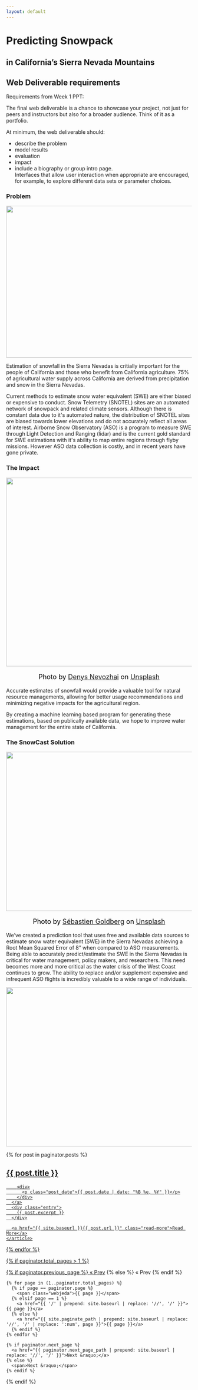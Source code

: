 ```yaml
---
layout: default
---
```


# Predicting Snowpack 
## in California’s Sierra Nevada Mountains

## Web Deliverable requirements
Requirements from Week 1 PPT:  

The final web deliverable is a chance to showcase your project,
not just for peers and instructors but also for a broader
audience. Think of it as a portfolio. 

At minimum, the web deliverable should: 
- describe the problem
- model results
- evaluation
- impact
- include a biography or group intro page.   
Interfaces that allow user interaction when appropriate are encouraged, for example, to explore different data sets or parameter choices.

### Problem

<p align="center">
  <img width="768" height="412" src="./images/sierras.png">
</p>

Estimation of snowfall in the Sierra Nevadas is critially important for the people of California and those who benefit from California agriculture. 75% of agricultural water supply across California are derived from precipitation and snow in the Sierra Nevadas.  

Current methods to estimate snow water equivalent (SWE) are either biased or expensive to conduct. Snow Telemetry (SNOTEL) sites are an automated network of snowpack and related climate sensors. Although there is constant data due to it's automated nature, the distribution of SNOTEL sites are biased towards lower elevations and do not accurately reflect all areas of interest. Airborne Snow Observatory (ASO) is a program to measure SWE through Light Detection and Ranging (lidar) and is the current gold standard for SWE estimations with it's ability to map entire regions through flyby missions. However ASO data collection is costly, and in recent years have gone private.  

### The Impact

<p align="center">
  <img width="768" height="512" src="./images/denys-nevozhai-UNv2lxq8Rmo-unsplash.jpg">
</p>
<center><p style="color:black;font-size:18px;">Photo by <a href="https://unsplash.com/@dnevozhai?utm_source=unsplash&utm_medium=referral&utm_content=creditCopyText">Denys Nevozhai</a> on <a href="https://unsplash.com/s/photos/sierra-nevada?utm_source=unsplash&utm_medium=referral&utm_content=creditCopyText">Unsplash</a></p></center>

Accurate estimates of snowfall would provide a valuable tool for natural resource managements, allowing for better usage recommendations and minimizing negative impacts for the agricultural region. 

By creating a machine learning based program for generating these estimations, based on publically available data, we hope to improve water management for the entire state of California.

### The SnowCast Solution

<p align="center">
  <img width="768" height="432" src="./images/sebastien-goldberg-PnWX202t_yg-unsplash.jpg">
</p>
<center><p style="color:black;font-size:18px;">Photo by <a href="https://unsplash.com/@sebastiengoldberg?utm_source=unsplash&utm_medium=referral&utm_content=creditCopyText">Sébastien Goldberg</a> on <a href="https://unsplash.com/s/photos/sierra-nevada?utm_source=unsplash&utm_medium=referral&utm_content=creditCopyText">Unsplash</a></p></center>

We’ve created a prediction tool that uses free and available data sources to estimate snow water equivalent (SWE) in the Sierra Nevadas achieving a Root Mean Squared Error of 8” when compared to ASO measurements. Being able to accurately predict/estimate the SWE in the Sierra Nevadas is critical for water management, policy makers, and researchers. This need becomes more and more critical as the water crisis of the West Coast continues to grow. The ability to replace and/or supplement expensive and infrequent ASO flights is incredibly valuable to a wide range of individuals.

<p align="center">
  <img width="648" height="432" src="./images/SanJoaquin_2022-03-18 00:00:00_smoothed_prediction.png">
</p>

<div class="posts">
  {% for post in paginator.posts %}
    <article class="post">
      <a href="{{ site.baseurl }}{{ post.url }}">
        <h1>{{ post.title }}</h1>

        <div>
          <p class="post_date">{{ post.date | date: "%B %e, %Y" }}</p>
        </div>
      </a>
      <div class="entry">
        {{ post.excerpt }}
      </div>

      <a href="{{ site.baseurl }}{{ post.url }}" class="read-more">Read More</a>
    </article>
  {% endfor %}

  <!-- pagination -->
  {% if paginator.total_pages > 1 %}
  <div class="pagination">
    {% if paginator.previous_page %}
      <a href="{{ paginator.previous_page_path | prepend: site.baseurl | replace: '//', '/' }}">&laquo; Prev</a>
    {% else %}
      <span>&laquo; Prev</span>
    {% endif %}

    {% for page in (1..paginator.total_pages) %}
      {% if page == paginator.page %}
        <span class="webjeda">{{ page }}</span>
      {% elsif page == 1 %}
        <a href="{{ '/' | prepend: site.baseurl | replace: '//', '/' }}">{{ page }}</a>
      {% else %}
        <a href="{{ site.paginate_path | prepend: site.baseurl | replace: '//', '/' | replace: ':num', page }}">{{ page }}</a>
      {% endif %}
    {% endfor %}

    {% if paginator.next_page %}
      <a href="{{ paginator.next_page_path | prepend: site.baseurl | replace: '//', '/' }}">Next &raquo;</a>
    {% else %}
      <span>Next &raquo;</span>
    {% endif %}
  </div>
  {% endif %}
</div>
